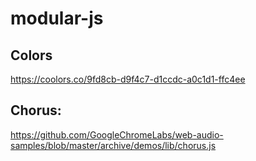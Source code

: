 # modular-js

## Colors
https://coolors.co/9fd8cb-d9f4c7-d1ccdc-a0c1d1-ffc4ee

## Chorus:
https://github.com/GoogleChromeLabs/web-audio-samples/blob/master/archive/demos/lib/chorus.js